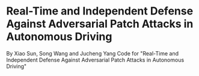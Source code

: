 # Real-Time and Independent Defense Against Adversarial Patch Attacks in Autonomous Driving
By Xiao Sun, Song Wang and Jucheng Yang
Code for "Real-Time and Independent Defense Against Adversarial Patch Attacks in Autonomous Driving"
